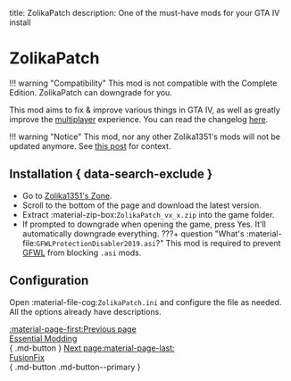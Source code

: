 title: ZolikaPatch
description: One of the must-have mods for your GTA IV install

# ZolikaPatch
!!! warning "Compatibility" 
    This mod is not compatible with the Complete Edition. ZolikaPatch can downgrade for you.

This mod aims to fix & improve various things in GTA IV, as well as greatly improve the [multiplayer](../multiplayer.md) experience. You can read the changelog [here](https://zolika1351.pages.dev/mods/ivpatch).

!!! warning "Notice"
    This mod, nor any other Zolika1351's mods will not be updated anymore. See [this post](https://zolika1351.pages.dev/posts/saying-goodbye) for context.

## Installation { data-search-exclude }
* Go to [Zolika1351's Zone](https://zolika1351.pages.dev/mods/ivpatch).
* Scroll to the bottom of the page and download the latest version.
* Extract :material-zip-box:`ZolikaPatch_vx_x.zip` into the game folder.
* If prompted to downgrade when opening the game, press Yes. It'll automatically downgrade everything.
???+ question "What's :material-file:`GFWLProtectionDisabler2019.asi`?"
    This mod is required to prevent [GFWL](../../multiplayer/#games-for-windows-live) from blocking `.asi` mods.

## Configuration
Open :material-file-cog:`ZolikaPatch.ini` and configure the file as needed. All the options already have descriptions.

[:material-page-first:Previous page <br>Essential Modding</br>](index.md){ .md-button } [Next page:material-page-last: <br>FusionFix</br>](fusionfix.md){ .md-button .md-button--primary }